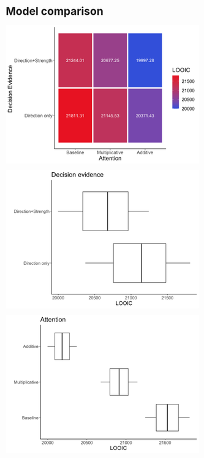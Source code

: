 Model comparison
================

![](A02_model_comparison_files/figure-gfm/looic-1.png)<!-- -->

![](A02_model_comparison_files/figure-gfm/de_marginal-1.png)<!-- -->

![](A02_model_comparison_files/figure-gfm/attention_marginal-1.png)<!-- -->
